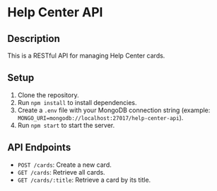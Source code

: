 # Help Center API

## Description

This is a RESTful API for managing Help Center cards.

## Setup

1. Clone the repository.
2. Run `npm install` to install dependencies.
3. Create a `.env` file with your MongoDB connection string (example: `MONGO_URI=mongodb://localhost:27017/help-center-api`).
4. Run `npm start` to start the server.

## API Endpoints

- `POST /cards`: Create a new card.
- `GET /cards`: Retrieve all cards.
- `GET /cards/:title`: Retrieve a card by its title.
